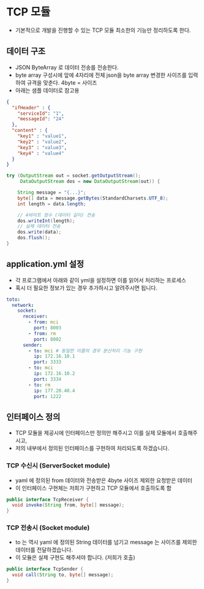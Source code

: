 # TCP 모듈 
- 기본적으로 개발을 진행할 수 있는 TCP 모듈 최소한의 기능만 정리하도록 한다. 

## 데이터 구조 
- JSON ByteArray 로 데이터 전송를 전송한다.
- byte array 구성시에 앞에 4자리에 전체 json을 byte array 변경한 사이즈를 입력하여 규격을 맞춘다. 4byte = 사이즈
- 아래는 샘플 데이터로 참고용 
```json
{
  "ifHeader" : {
    "serviceId": "1",
    "messageId": "24"
  },
  "content" : {
    "key1" : "value1",
    "key2" : "value2",
    "key3" : "value3",
    "key4" : "value4"
  }
}
```
```java
try (OutputStream out = socket.getOutputStream();
     DataOutputStream dos = new DataOutputStream(out)) {

    String message = "{...}";
    byte[] data = message.getBytes(StandardCharsets.UTF_8);
    int length = data.length;

    // 4바이트 정수 (데이터 길이) 전송
    dos.writeInt(length);
    // 실제 데이터 전송
    dos.write(data);
    dos.flush();
}
```

## application.yml 설정 
- 각 프로그램에서 아래와 같이 yml을 설정하면 이를 읽어서 처리하는 프로세스
- 혹시 더 필요한 정보가 있는 경우 추가하시고 알려주시면 됩니다.
```yaml
toto: 
  network:
    socket:
      receiver:
        - from: mci
          port: 8003
        - from: rm
          port: 8002
      sender:
        - to: mci # 동일한 이름의 경우 분산처리 기능 구현
          ip: 172.16.10.1
          port: 3333
        - to: mci 
          ip: 172.16.10.2
          port: 3334
        - to: rm
          ip: 177.20.40.4
          port: 1222
```

## 인터페이스 정의 
- TCP 모듈을 제공시에 인터페이스만 정의만 해주시고 이를 실제 모듈에서 호출해주시고, 
- 저의 내부에서 정의된 인터페이스를 구현하여 처리되도록 하겠습니다.

### TCP 수신시 (ServerSocket module)
- yaml 에 정의된 from 데이터와 전송받은 4byte 사이즈 제외한 요청받은 데이터
- 이 인터페이스 구현체는 저희가 구현하고 TCP 모듈에서 호출하도록 함
```java
public interface TcpReceiver {
  void invoke(String from, byte[] message);
}

```

### TCP 전송시 (Socket module)
- to 는 역시 yaml 에 정의된 String 데이터를 넘기고 message 는 사이즈를 제외한 데이터를 전달하겠습니다.
- 이 모듈은 실제 구현도 해주셔야 합니다. (저희가 호출)
```java
public interface TcpSender {
  void call(String to, byte[] message);
}
```

